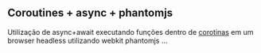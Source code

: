 ## Coroutines + async + phantomjs

Utilização de async+await executando funções dentro de [corotinas](https://www.npmjs.com/package/co) em um browser headless utilizando webkit phantomjs ...